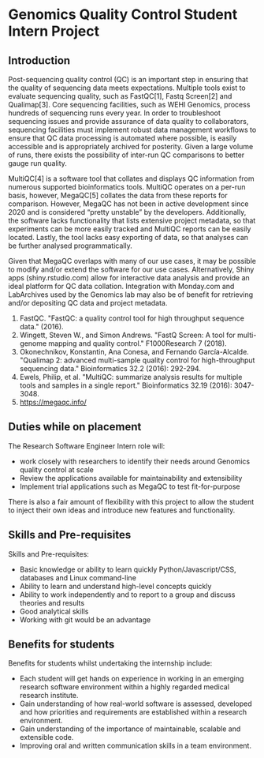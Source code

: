 # Genomics Quality Control Student Intern Project

## Introduction 
 
Post-sequencing quality control (QC) is an important step in ensuring that the quality of sequencing data meets expectations. Multiple tools exist to evaluate sequencing quality, such as FastQC[1], Fastq Screen[2] and Qualimap[3]. Core sequencing facilities, such as WEHI Genomics, process hundreds of sequencing runs every year. In order to troubleshoot sequencing issues and provide assurance of data quality to collaborators, sequencing facilities must implement robust data management workflows to ensure that QC data processing is automated where possible, is easily accessible and is appropriately archived for posterity. Given a large volume of runs, there exists the possibility of inter-run QC comparisons to better gauge run quality.  

MultiQC[4] is a software tool that collates and displays QC information from numerous supported bioinformatics tools. MultiQC operates on a per-run basis, however, MegaQC[5] collates the data from these reports for comparison. However, MegaQC has not been in active development since 2020 and is considered “pretty unstable” by the developers. Additionally, the software lacks functionality that lists extensive project metadata, so that experiments can be more easily tracked and MultiQC reports can be easily located. Lastly, the tool lacks easy exporting of data, so that analyses can be further analysed programmatically. 

Given that MegaQC overlaps with many of our use cases, it may be possible to modify and/or extend the software for our use cases. Alternatively, Shiny apps (shiny.rstudio.com) allow for interactive data analysis and provide an ideal platform for QC data collation. Integration with Monday.com and LabArchives used by the Genomics lab may also be of benefit for retrieving and/or depositing QC data and project metadata. 

1. FastQC. "FastQC: a quality control tool for high throughput sequence data." (2016). 
2. Wingett, Steven W., and Simon Andrews. "FastQ Screen: A tool for multi-genome mapping and quality control." F1000Research 7 (2018). 
3. Okonechnikov, Konstantin, Ana Conesa, and Fernando García-Alcalde. "Qualimap 2: advanced multi-sample quality control for high-throughput sequencing data." Bioinformatics 32.2 (2016): 292-294. 
4. Ewels, Philip, et al. "MultiQC: summarize analysis results for multiple tools and samples in a single report." Bioinformatics 32.19 (2016): 3047-3048. 
5. https://megaqc.info/ 


## Duties while on placement 

The Research Software Engineer Intern role will:  
- work closely with researchers to identify their needs around Genomics quality control at scale
- Review the applications available for maintainability and extensibility 
- Implement trial applications such as MegaQC to test fit-for-purpose

There is also a fair amount of flexibility with this project to allow the student to inject their own ideas and introduce new features and functionality. 

## Skills and Pre-requisites 

Skills and Pre-requisites: 
- Basic knowledge or ability to learn quickly Python/Javascript/CSS, databases and Linux command-line
- Ability to learn and understand high-level concepts quickly 
- Ability to work independently and to report to a group and discuss theories and results 
- Good analytical skills 
- Working with git would be an advantage  

## Benefits for students

Benefits for students whilst undertaking the internship include:
- Each student will get hands on experience in working in an emerging research software environment within a highly regarded medical research institute.  
- Gain understanding of how real-world software is assessed, developed and how priorities and requirements are established within a research environment. 
- Gain understanding of the importance of maintainable, scalable and extensible code. 
- Improving oral and written communication skills in a team environment. 
